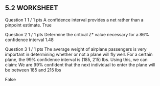 ## 5.2 WORKSHEET

Question 1
1 / 1 pts
A confidence interval provides a net rather than a pinpoint estimate.
  True


Question 2
1 / 1 pts
Determine the critical Z* value necessary for a 86% confidence interval
1.48

Question 3
1 / 1 pts
The average weight of airplane passengers is very important in determining whether or not a plane will fly well.
For a certain plane, the 99% confidence interval is (185, 215) lbs.  Using this, we can claim:
We are 99% confident that the next individual to enter the plane will be between 185 and 215 lbs

  False
